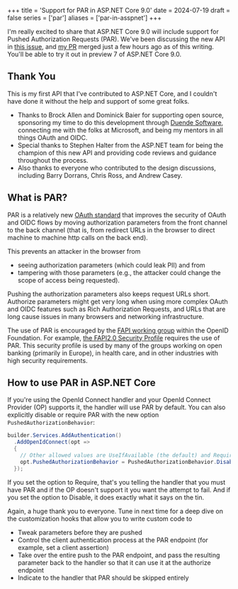 +++
title = 'Support for PAR in ASP.NET Core 9.0'
date = 2024-07-19
draft = false
series = ['par']
aliases = ['par-in-asspnet']
+++

I'm really excited to share that ASP.NET Core 9.0 will include support for
Pushed Authorization Requests (PAR). We've been discussing the new API in [this
issue](https://github.com/dotnet/aspnetcore/issues/51686), and [my
PR](https://github.com/dotnet/aspnetcore/pull/55069) merged just a few hours ago
as of this writing. You'll be able to try it out in preview 7 of ASP.NET Core
9.0.

<!--more-->

## Thank You
This is my first API that I've contributed to ASP.NET Core, and I couldn't have
done it without the help and support of some great folks.

- Thanks to Brock Allen and Dominick Baier for supporting open source,
  sponsoring my time to do this development through [Duende
  Software](https://www.duendesoftware.com), connecting me with the folks at
  Microsoft, and being my mentors in all things OAuth and OIDC.
- Special thanks to Stephen Halter from the ASP.NET team for being the champion
  of this new API and providing code reviews and guidance throughout the
  process.
- Also thanks to everyone who contributed to the design discussions, including
  Barry Dorrans, Chris Ross, and Andrew Casey.

## What is PAR?
PAR is a relatively new [OAuth
standard](https://datatracker.ietf.org/doc/html/rfc9126) that improves the
security of OAuth and OIDC flows by moving authorization parameters from the
front channel to the back channel (that is, from redirect URLs in the browser to
direct machine to machine http calls on the back end).

This prevents an attacker in the browser from 
- seeing authorization parameters (which could leak PII) and from 
- tampering with those parameters (e.g., the attacker could change the scope of
  access being requested). 
 
Pushing the authorization parameters also keeps request URLs short. Authorize
parameters might get very long when using more complex OAuth and OIDC features
such as Rich Authorization Requests, and URLs that are long cause issues in many
browsers and networking infrastructure. 

The use of PAR is encouraged by the [FAPI working
group](https://openid.net/wg/fapi/) within the OpenID Foundation. For example,
[the FAPI2.0 Security
Profile](https://openid.bitbucket.io/fapi/fapi-2_0-security-profile.html)
requires the use of PAR. This security profile is used by many of the groups
working on open banking (primarily in Europe), in health care, and in other
industries with high security requirements.

## How to use PAR in ASP.NET Core
If you're using the OpenId Connect handler and your OpenId Connect Provider (OP)
supports it, the handler will use PAR by default. You can also explicitly
disable or require PAR with the new option `PushedAuthorizationBehavior`:

```cs
builder.Services.AddAuthentication()
  .AddOpenIdConnect(opt =>
  {
    // Other allowed values are UseIfAvailable (the default) and Require
    opt.PushedAuthorizationBehavior = PushedAuthorizationBehavior.Disable; 
  });
```

If you set the option to Require, that's you telling the handler that you must
have PAR and if the OP doesn't support it you want the attempt to fail. And if
you set the option to Disable, it does exactly what it says on the tin.

Again, a huge thank you to everyone. Tune in next time for a deep dive on the
customization hooks that allow you to write custom code to
- Tweak parameters before they are pushed
- Control the client authentication process at the PAR endpoint (for example, set a client assertion)
- Take over the entire push to the PAR endpoint, and pass the resulting parameter back to the handler so that it can use it at the authorize endpoint
- Indicate to the handler that PAR should be skipped entirely
